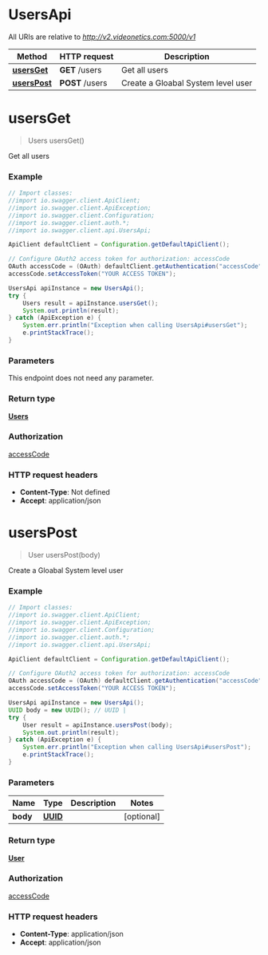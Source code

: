 # UsersApi

All URIs are relative to *http://v2.videonetics.com:5000/v1*

Method | HTTP request | Description
------------- | ------------- | -------------
[**usersGet**](UsersApi.md#usersGet) | **GET** /users | Get all users
[**usersPost**](UsersApi.md#usersPost) | **POST** /users | Create a Gloabal System level user

<a name="usersGet"></a>
# **usersGet**
> Users usersGet()

Get all users

### Example
```java
// Import classes:
//import io.swagger.client.ApiClient;
//import io.swagger.client.ApiException;
//import io.swagger.client.Configuration;
//import io.swagger.client.auth.*;
//import io.swagger.client.api.UsersApi;

ApiClient defaultClient = Configuration.getDefaultApiClient();

// Configure OAuth2 access token for authorization: accessCode
OAuth accessCode = (OAuth) defaultClient.getAuthentication("accessCode");
accessCode.setAccessToken("YOUR ACCESS TOKEN");

UsersApi apiInstance = new UsersApi();
try {
    Users result = apiInstance.usersGet();
    System.out.println(result);
} catch (ApiException e) {
    System.err.println("Exception when calling UsersApi#usersGet");
    e.printStackTrace();
}
```

### Parameters
This endpoint does not need any parameter.

### Return type

[**Users**](Users.md)

### Authorization

[accessCode](../README.md#accessCode)

### HTTP request headers

 - **Content-Type**: Not defined
 - **Accept**: application/json

<a name="usersPost"></a>
# **usersPost**
> User usersPost(body)

Create a Gloabal System level user

### Example
```java
// Import classes:
//import io.swagger.client.ApiClient;
//import io.swagger.client.ApiException;
//import io.swagger.client.Configuration;
//import io.swagger.client.auth.*;
//import io.swagger.client.api.UsersApi;

ApiClient defaultClient = Configuration.getDefaultApiClient();

// Configure OAuth2 access token for authorization: accessCode
OAuth accessCode = (OAuth) defaultClient.getAuthentication("accessCode");
accessCode.setAccessToken("YOUR ACCESS TOKEN");

UsersApi apiInstance = new UsersApi();
UUID body = new UUID(); // UUID | 
try {
    User result = apiInstance.usersPost(body);
    System.out.println(result);
} catch (ApiException e) {
    System.err.println("Exception when calling UsersApi#usersPost");
    e.printStackTrace();
}
```

### Parameters

Name | Type | Description  | Notes
------------- | ------------- | ------------- | -------------
 **body** | [**UUID**](UUID.md)|  | [optional]

### Return type

[**User**](User.md)

### Authorization

[accessCode](../README.md#accessCode)

### HTTP request headers

 - **Content-Type**: application/json
 - **Accept**: application/json

